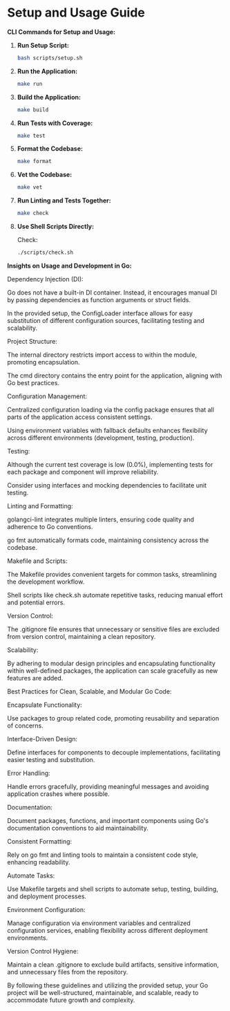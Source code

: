 # Setup and Usage Guide

**CLI Commands for Setup and Usage:**

1. **Run Setup Script:**

   ```bash
   bash scripts/setup.sh
   ```

2. **Run the Application:**

    ```bash
    make run
    ```

3. **Build the Application:**

    ```bash
    make build
    ```

4. **Run Tests with Coverage:**

    ```bash
    make test
    ```

5. **Format the Codebase:**

    ```bash
    make format
    ```

6. **Vet the Codebase:**

    ```bash
    make vet
    ```

7. **Run Linting and Tests Together:**

    ```bash
    make check
    ```

8. **Use Shell Scripts Directly:**

    Check:

    ```bash
    ./scripts/check.sh
    ```

**Insights on Usage and Development in Go:**

Dependency Injection (DI):

Go does not have a built-in DI container. Instead, it encourages manual DI by passing dependencies as function arguments or struct fields.

In the provided setup, the ConfigLoader interface allows for easy substitution of different configuration sources, facilitating testing and scalability.

Project Structure:

The internal directory restricts import access to within the module, promoting encapsulation.

The cmd directory contains the entry point for the application, aligning with Go best practices.

Configuration Management:

Centralized configuration loading via the config package ensures that all parts of the application access consistent settings.

Using environment variables with fallback defaults enhances flexibility across different environments (development, testing, production).

Testing:

Although the current test coverage is low (0.0%), implementing tests for each package and component will improve reliability.

Consider using interfaces and mocking dependencies to facilitate unit testing.

Linting and Formatting:

golangci-lint integrates multiple linters, ensuring code quality and adherence to Go conventions.

go fmt automatically formats code, maintaining consistency across the codebase.

Makefile and Scripts:

The Makefile provides convenient targets for common tasks, streamlining the development workflow.

Shell scripts like check.sh automate repetitive tasks, reducing manual effort and potential errors.

Version Control:

The .gitignore file ensures that unnecessary or sensitive files are excluded from version control, maintaining a clean repository.

Scalability:

By adhering to modular design principles and encapsulating functionality within well-defined packages, the application can scale gracefully as new features are added.

Best Practices for Clean, Scalable, and Modular Go Code:

Encapsulate Functionality:

Use packages to group related code, promoting reusability and separation of concerns.

Interface-Driven Design:

Define interfaces for components to decouple implementations, facilitating easier testing and substitution.

Error Handling:

Handle errors gracefully, providing meaningful messages and avoiding application crashes where possible.

Documentation:

Document packages, functions, and important components using Go's documentation conventions to aid maintainability.

Consistent Formatting:

Rely on go fmt and linting tools to maintain a consistent code style, enhancing readability.

Automate Tasks:

Use Makefile targets and shell scripts to automate setup, testing, building, and deployment processes.

Environment Configuration:

Manage configuration via environment variables and centralized configuration services, enabling flexibility across different deployment environments.

Version Control Hygiene:

Maintain a clean .gitignore to exclude build artifacts, sensitive information, and unnecessary files from the repository.

By following these guidelines and utilizing the provided setup, your Go project will be well-structured, maintainable, and scalable, ready to accommodate future growth and complexity.
